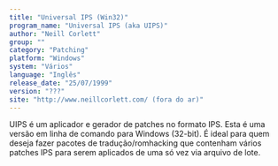 ```yaml
---
title: "Universal IPS (Win32)"
program_name: "Universal IPS (aka UIPS)"
author: "Neill Corlett"
group: ""
category: "Patching"
platform: "Windows"
system: "Vários"
language: "Inglês"
release_date: "25/07/1999"
version: "???"
site: "http://www.neillcorlett.com/ (fora do ar)"
---
```

UIPS é um aplicador e gerador de patches no formato IPS. Esta é uma versão em linha de comando para Windows (32-bit). É ideal para quem deseja fazer pacotes de tradução/romhacking que contenham vários patches IPS para serem aplicados de uma só vez via arquivo de lote.
